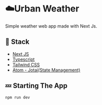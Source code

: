 # ☁️Urban Weather
Simple weather web app made with Next Js.

## 🧪 Stack

- [Next JS](https://nextjs.org/)    
- [Typescript](https://www.typescriptlang.org/)
- [Tailwind CSS](https://tailwindcss.com/)
- [Atom - Jotai(State Management)](https://jotai.org/docs/core/atom)

## 💤 Starting The App
``` javascript
npm run dev
``` 